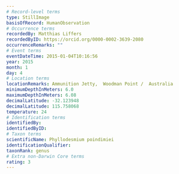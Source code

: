 ```yaml
---
# Record-level terms
type: StillImage
basisOfRecord: HumanObservation
# Occurrence terms
recordedBy: Matthias Liffers
recordedByID: https://orcid.org/0000-0002-3639-2080
occurrenceRemarks: ""
# Event terms
eventDateTime: 2015-01-04T10:16:56
year: 2015
month: 1
day: 4
# Location terms
locationRemarks: Ammunition Jetty,  Woodman Point /  Australia
minimumDepthInMeters: 6.0
maximumDepthInMeters: 6.08
decimalLatitude: -32.123948
decimalLatitude: 115.758068
temperature: 24
# Identification terms
identifiedBy: 
identifiedByID: 
# Taxon terms
scientificName: Phyllodesmium poindimiei
identificationQualifier: 
taxonRank: genus
# Extra non-Darwin Core terms
rating: 3
---
```

